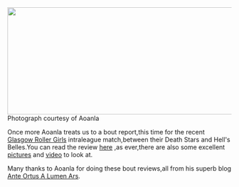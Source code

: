 <html><body><a href="http://scottishrollerderbyblog.com/2011/10/hb-v-ds.jpg"><img src="http://scottishrollerderbyblog.com/2011/10/hb-v-ds.jpg" alt="" title="SONY DSC" width="614" height="241" class="aligncenter size-full wp-image-291"></a>
Photograph courtesy of Aoanla

Once more Aoanla treats us to a bout report,this time for the recent <a href="http://glasgowrollergirls.com/blog/">Glasgow Roller Girls</a> intraleague match,between their Death Stars and Hell's Belles.You can read the review <a href="http://aoanla.blogspot.com/2011/10/bout-report-glasgow-roller-girls.html">here</a> ,as ever,there are also some excellent <a href="https://picasaweb.google.com/102032801144714237554/GRGIntraleagueSeason2DeathStarsVsHellSBelles?authuser=0&amp;feat=directlink">pictures</a> and <a href="http://www.youtube.com/playlist?list=PLEC68B8EFC2B527C5&amp;feature=viewall">video</a> to look at.

Many thanks to Aoanla for doing these bout reviews,all from his superb blog <a href="http://aoanla.blogspot.com/">Ante Ortus A Lumen Ars</a>.
</body></html>

